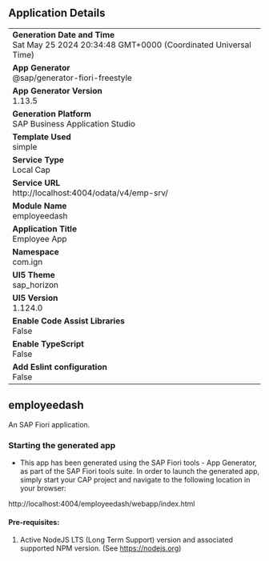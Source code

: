 ## Application Details
|               |
| ------------- |
|**Generation Date and Time**<br>Sat May 25 2024 20:34:48 GMT+0000 (Coordinated Universal Time)|
|**App Generator**<br>@sap/generator-fiori-freestyle|
|**App Generator Version**<br>1.13.5|
|**Generation Platform**<br>SAP Business Application Studio|
|**Template Used**<br>simple|
|**Service Type**<br>Local Cap|
|**Service URL**<br>http://localhost:4004/odata/v4/emp-srv/
|**Module Name**<br>employeedash|
|**Application Title**<br>Employee App|
|**Namespace**<br>com.ign|
|**UI5 Theme**<br>sap_horizon|
|**UI5 Version**<br>1.124.0|
|**Enable Code Assist Libraries**<br>False|
|**Enable TypeScript**<br>False|
|**Add Eslint configuration**<br>False|

## employeedash

An SAP Fiori application.

### Starting the generated app

-   This app has been generated using the SAP Fiori tools - App Generator, as part of the SAP Fiori tools suite.  In order to launch the generated app, simply start your CAP project and navigate to the following location in your browser:

http://localhost:4004/employeedash/webapp/index.html

#### Pre-requisites:

1. Active NodeJS LTS (Long Term Support) version and associated supported NPM version.  (See https://nodejs.org)


